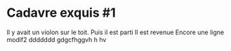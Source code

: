 # Cadavre exquis #1

Il y avait un violon sur le toit.
Puis il est parti
Il est revenue
Encore une ligne 
modif2
ddddddd
gdgcfhggvh h hv
